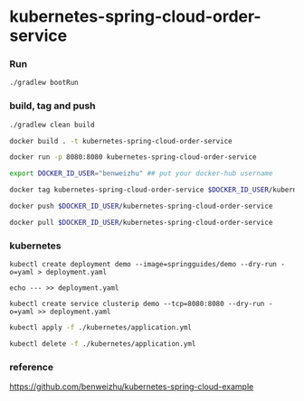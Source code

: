 # kubernetes-spring-cloud-order-service

### Run
```bash
./gradlew bootRun
```

### build, tag and push
```bash
./gradlew clean build
```

```bash
docker build . -t kubernetes-spring-cloud-order-service
```

```bash
docker run -p 8080:8080 kubernetes-spring-cloud-order-service
```

```bash
export DOCKER_ID_USER="benweizhu" ## put your docker-hub username
```


```bash
docker tag kubernetes-spring-cloud-order-service $DOCKER_ID_USER/kubernetes-spring-cloud-order-service
```

```bash
docker push $DOCKER_ID_USER/kubernetes-spring-cloud-order-service
```

```bash
docker pull $DOCKER_ID_USER/kubernetes-spring-cloud-order-service
```

### kubernetes


```
kubectl create deployment demo --image=springguides/demo --dry-run -o=yaml > deployment.yaml

echo --- >> deployment.yaml

kubectl create service clusterip demo --tcp=8080:8080 --dry-run -o=yaml >> deployment.yaml
```

```bash
kubectl apply -f ./kubernetes/application.yml

kubectl delete -f ./kubernetes/application.yml
```

### reference
https://github.com/benweizhu/kubernetes-spring-cloud-example